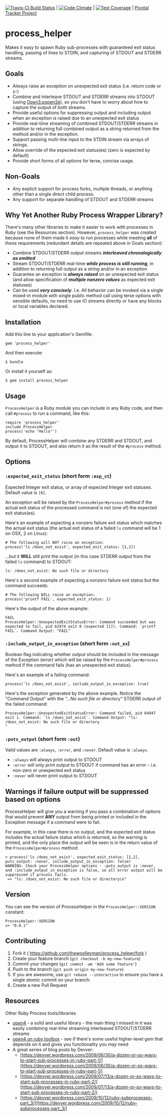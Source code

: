 [![Travis-CI Build Status](https://travis-ci.org/thewoolleyman/process_helper.svg?branch=master)](https://travis-ci.org/thewoolleyman/process_helper) | [![Code Climate](https://codeclimate.com/github/thewoolleyman/process_helper/badges/gpa.svg)](https://codeclimate.com/github/thewoolleyman/process_helper) | [![Test Coverage](https://codeclimate.com/github/thewoolleyman/process_helper/badges/coverage.svg)](https://codeclimate.com/github/thewoolleyman/process_helper) | [Pivotal Tracker Project](https://www.pivotaltracker.com/n/projects/1117814)

# process_helper

Makes it easy to spawn Ruby sub-processes with guaranteed exit status handling, passing of lines to STDIN, and capturing of STDOUT and STDERR streams.

## Goals

* Always raise an exception on unexpected exit status (i.e. return code or `$!`)
* Combine and interleave STDOUT and STDERR streams into STDOUT (using [Open3.popen2e](http://ruby-doc.org/stdlib-2.1.5/libdoc/open3/rdoc/Open3.html#method-c-popen2e)),
  so you don't have to worry about how to capture the output of both streams.
* Provide useful options for suppressing output and including output when an exception
  is raised due to an unexpected exit status
* Provide real-time streaming of combined STDOUT/STDERR streams in addition to returning full combined output as a string returned from the method and/or in the exception.  
* Support passing multi-line input to the STDIN stream via arrays of strings.
* Allow override of the expected exit status(es) (zero is expected by default)
* Provide short forms of all options for terse, concise usage.

## Non-Goals

* Any explicit support for process forks, multiple threads, or anything other
  than a single direct child process.
* Any support for separate handling of STDOUT and STDERR streams

## Why Yet Another Ruby Process Wrapper Library?

There's many other libraries to make it easier to work with processes in Ruby (see the Resources section).  However, `process_helper` was created because none of them made it *easy* to run processes while meeting **all** of these requirements (redundant details are repeated above in Goals section):

* Combine STDOUT/STDERR output streams ***interleaved chronologically as emitted***
* Stream STDOUT/STDERR real-time ***while process is still running***, in addition to returning full output as a string and/or in an exception
* Guarantee an exception is ***always raised*** on an unexpected exit status (and allow specification of ***multiple nonzero values*** as expected exit statuses)
* Can be used ***very concisely***.  I.e. All behavior can be invoked via a single mixed-in module with single public method call using terse options with sensible defaults, no need to use IO streams directly or have any blocks or local variables declared.


## Installation

Add this line to your application's Gemfile:

    gem 'process_helper'

And then execute:

    $ bundle

Or install it yourself as:

    $ gem install process_helper

## Usage

`ProcessHelper` is a Ruby module you can include in any Ruby code,
and then call `#process` to run a command, like this:

```
require 'process_helper'
include ProcessHelper
process('echo "Hello"')
```

By default, ProcessHelper will combine any STDERR and STDOUT, and output it to STDOUT,
and also return it as the result of the `#process` method.

## Options

### `:expected_exit_status` (short form `:exp_st`)

Expected Integer exit status, or array of expected Integer exit statuses.
Default value is `[0]`.

An exception will be raised by the `ProcessHelper#process` method if the
actual exit status of the processed command is not (one of) the
expected exit status(es).

Here's an example of expecting a nonzero failure exit status which matches the actual exit status
(the actual exit status of a failed `ls` command will be 1 on OSX, 2 on Linux):

```
# The following will NOT raise an exception:
process('ls /does_not_exist', expected_exit_status: [1,2])
```

...but it **WILL** still print the output (in this case STDERR output from the failed `ls`
command) to STDOUT:

```
ls: /does_not_exist: No such file or directory
```

Here's a second example of expecting a nonzero failure exit status but the command succeeds:

```
# The following WILL raise an exception:
process('printf FAIL', expected_exit_status: 1)
```

Here's the output of the above example:

```
FAIL
ProcessHelper::UnexpectedExitStatusError: Command succeeded but was expected to fail, pid 62974 exit 0 (expected [1]). Command: `printf FAIL`. Command Output: "FAIL"
```

### `:include_output_in_exception` (short form `:out_ex`)

Boolean flag indicating whether output should be included in the message of the Exception (error)
which will be raised by the `ProcessHelper#process` method if the command fails (has an unexpected exit status).

Here's an example of a failing command:

```
process('ls /does_not_exist', include_output_in_exception: true)
```

Here's the exception generated by the above example.  Notice the "Command Output"
with the *"...No such file or directory"* STDERR output of the failed command:

```
ProcessHelper::UnexpectedExitStatusError: Command failed, pid 64947 exit 1. Command: `ls /does_not_exist`. Command Output: "ls: /does_not_exist: No such file or directory
"
```

### `:puts_output` (short form `:out`)

Valid values are `:always`, `:error`, and `:never`.  Default value is `:always`.

* `:always` will always print output to STDOUT
* `:error` will only print output to STDOUT if command has an
  error - i.e. non-zero or unexpected exit status
* `:never` will never print output to STDOUT

## Warnings if failure output will be suppressed based on options

ProcessHelper will give you a warning if you pass a combination of options that would
prevent **ANY** output from being printed or included in the Exception message if
a command were to fail.

For example, in this case there is no output, and the expected exit status includes
the actual failure status which is returned, so the warning is printed, and the only
place the output will be seen is in the return value of the `ProcessHelper#process` method:

```
> process('ls /does_not_exist', expected_exit_status: [1,2], puts_output: :never, include_output_in_exception: false)
WARNING: Check your ProcessHelper options - :puts_output is :never, and :include_output_in_exception is false, so all error output will be suppressed if process fails.
 => "ls: /does_not_exist: No such file or directory\n"
 ```

## Version

You can see the version of ProcessHelper in the `ProcessHelper::VERSION` constant:

```
ProcessHelper::VERSION
=> "0.0.1"
```

## Contributing

1. Fork it ( https://github.com/thewoolleyman/process_helper/fork )
2. Create your feature branch (`git checkout -b my-new-feature`)
3. Commit your changes (`git commit -am 'Add some feature'`)
4. Push to the branch (`git push origin my-new-feature`)
5. If you are awesome, use `git rebase --interactive` to ensure
   you have a single atomic commit on your branch.
6. Create a new Pull Request

## Resources

Other Ruby Process tools/libraries

* [open4](https://github.com/ahoward/open4) - a solid and useful library - the main thing I missed in it was easily combining real-time streaming interleaved STDOUT/STDERR streams
* [open4 on ruby toolbox](https://www.ruby-toolbox.com/projects/open4) - see if there's some useful higher-level gem that depends on it and gives you functionality you may need
* A great series of blog posts by Devver:
  * [https://devver.wordpress.com/2009/06/30/a-dozen-or-so-ways-to-start-sub-processes-in-ruby-part-1/](https://devver.wordpress.com/2009/06/30/a-dozen-or-so-ways-to-start-sub-processes-in-ruby-part-1/)
  * [https://devver.wordpress.com/2009/07/13/a-dozen-or-so-ways-to-start-sub-processes-in-ruby-part-2/](https://devver.wordpress.com/2009/07/13/a-dozen-or-so-ways-to-start-sub-processes-in-ruby-part-2/)
  * [https://devver.wordpress.com/2009/10/12/ruby-subprocesses-part_3/](https://devver.wordpress.com/2009/10/12/ruby-subprocesses-part_3/)



